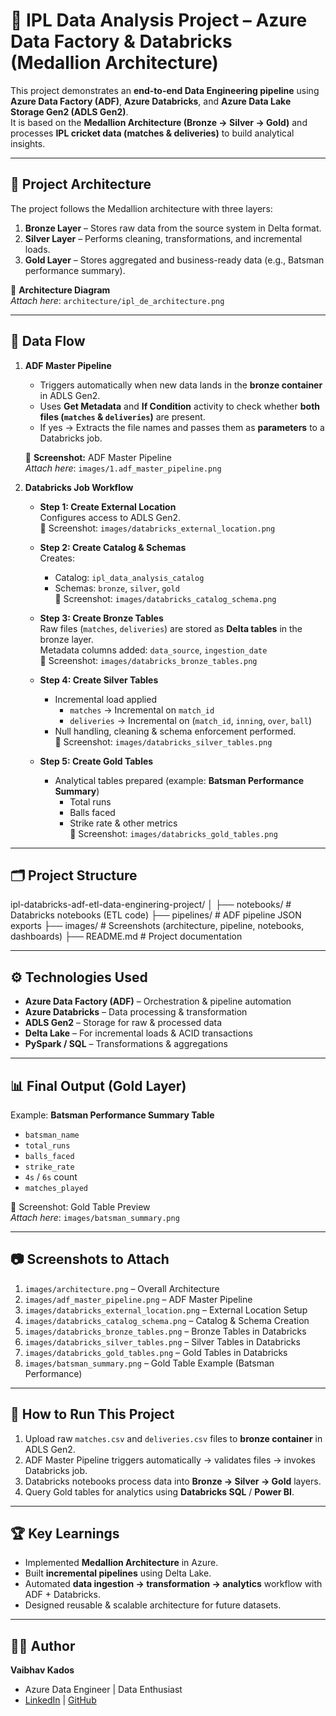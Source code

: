# 🏏 IPL Data Analysis Project – Azure Data Factory & Databricks (Medallion Architecture)

This project demonstrates an **end-to-end Data Engineering pipeline** using **Azure Data Factory (ADF)**, **Azure Databricks**, and **Azure Data Lake Storage Gen2 (ADLS Gen2)**.  
It is based on the **Medallion Architecture (Bronze → Silver → Gold)** and processes **IPL cricket data (matches & deliveries)** to build analytical insights.

---

## 🚀 Project Architecture

The project follows the Medallion architecture with three layers:

1. **Bronze Layer** – Stores raw data from the source system in Delta format.  
2. **Silver Layer** – Performs cleaning, transformations, and incremental loads.  
3. **Gold Layer** – Stores aggregated and business-ready data (e.g., Batsman performance summary).

📌 **Architecture Diagram**  
_Attach here_: `architecture/ipl_de_architecture.png`

---

## 🔄 Data Flow

1. **ADF Master Pipeline**  
   - Triggers automatically when new data lands in the **bronze container** in ADLS Gen2.  
   - Uses **Get Metadata** and **If Condition** activity to check whether **both files (`matches` & `deliveries`)** are present.  
   - If yes → Extracts the file names and passes them as **parameters** to a Databricks job.  

   📌 **Screenshot:** ADF Master Pipeline  
   _Attach here_: `images/1.adf_master_pipeline.png`

2. **Databricks Job Workflow**
   - **Step 1: Create External Location**  
     Configures access to ADLS Gen2.  
     📌 Screenshot: `images/databricks_external_location.png`

   - **Step 2: Create Catalog & Schemas**  
     Creates:
     - Catalog: `ipl_data_analysis_catalog`  
     - Schemas: `bronze`, `silver`, `gold`  
     📌 Screenshot: `images/databricks_catalog_schema.png`

   - **Step 3: Create Bronze Tables**  
     Raw files (`matches`, `deliveries`) are stored as **Delta tables** in the bronze layer.  
     Metadata columns added: `data_source`, `ingestion_date`  
     📌 Screenshot: `images/databricks_bronze_tables.png`

   - **Step 4: Create Silver Tables**  
     - Incremental load applied  
       - `matches` → Incremental on `match_id`  
       - `deliveries` → Incremental on (`match_id`, `inning`, `over`, `ball`)  
     - Null handling, cleaning & schema enforcement performed.  
     📌 Screenshot: `images/databricks_silver_tables.png`

   - **Step 5: Create Gold Tables**  
     - Analytical tables prepared (example: **Batsman Performance Summary**)  
       - Total runs  
       - Balls faced  
       - Strike rate & other metrics  
     📌 Screenshot: `images/databricks_gold_tables.png`

---

## 🗂 Project Structure

ipl-databricks-adf-etl-data-enginering-project/
│
├── notebooks/ # Databricks notebooks (ETL code)
├── pipelines/ # ADF pipeline JSON exports
├── images/ # Screenshots (architecture, pipeline, notebooks, dashboards)
├── README.md # Project documentation

---

## ⚙️ Technologies Used

- **Azure Data Factory (ADF)** – Orchestration & pipeline automation  
- **Azure Databricks** – Data processing & transformation  
- **ADLS Gen2** – Storage for raw & processed data  
- **Delta Lake** – For incremental loads & ACID transactions  
- **PySpark / SQL** – Transformations & aggregations  

---

## 📊 Final Output (Gold Layer)

Example: **Batsman Performance Summary Table**  
- `batsman_name`  
- `total_runs`  
- `balls_faced`  
- `strike_rate`  
- `4s` / `6s` count  
- `matches_played`  

📌 Screenshot: Gold Table Preview  
_Attach here_: `images/batsman_summary.png`

---

## 📷 Screenshots to Attach

1. `images/architecture.png` – Overall Architecture  
2. `images/adf_master_pipeline.png` – ADF Master Pipeline  
3. `images/databricks_external_location.png` – External Location Setup  
4. `images/databricks_catalog_schema.png` – Catalog & Schema Creation  
5. `images/databricks_bronze_tables.png` – Bronze Tables in Databricks  
6. `images/databricks_silver_tables.png` – Silver Tables in Databricks  
7. `images/databricks_gold_tables.png` – Gold Tables in Databricks  
8. `images/batsman_summary.png` – Gold Table Example (Batsman Performance)

---

## 📌 How to Run This Project

1. Upload raw `matches.csv` and `deliveries.csv` files to **bronze container** in ADLS Gen2.  
2. ADF Master Pipeline triggers automatically → validates files → invokes Databricks job.  
3. Databricks notebooks process data into **Bronze → Silver → Gold** layers.  
4. Query Gold tables for analytics using **Databricks SQL** / **Power BI**.

---

## 🏆 Key Learnings

- Implemented **Medallion Architecture** in Azure.  
- Built **incremental pipelines** using Delta Lake.  
- Automated **data ingestion → transformation → analytics** workflow with ADF + Databricks.  
- Designed reusable & scalable architecture for future datasets.  

---

## 👨‍💻 Author

**Vaibhav Kados**  
- Azure Data Engineer | Data Enthusiast  
- [LinkedIn](https://www.linkedin.com) | [GitHub](https://github.com)

